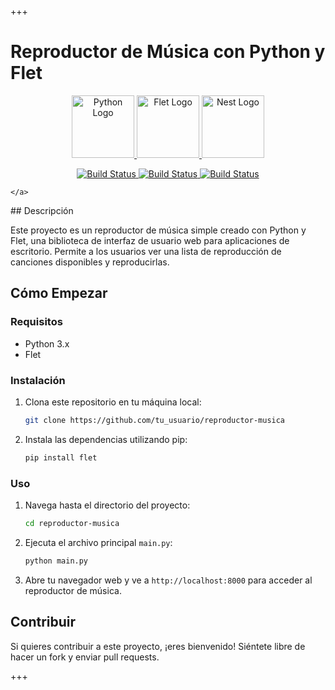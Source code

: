 +++
# Reproductor de Música con Python y Flet
<p align="center">
    <a href="https://www.python.org/">
        <img src="https://th.bing.com/th/id/OIP.EDJ9xoErBbZqK2tExVoJfAAAAA?rs=1&pid=ImgDetMain" alt="Python Logo" width="100">
    </a>
    <a href="https://flet.io/">
        <img src="https://avatars.githubusercontent.com/u/102273996?v=4" alt="Flet Logo" width="100">
    </a>
    <a href="https://nestjs.com/">
        <img src="https://d33wubrfki0l68.cloudfront.net/5f8e18034ab68e00070c7b42/square_512x512/60d7f9a6bb94de9e6b19d58b_logo%20small.png" alt="Nest Logo" width="100">
    </a>
</p>
<p align="center">
    <a href="https://travis-ci.org/joemccann/dillinger">
        <img src="https://travis-ci.org/joemccann/dillinger.svg?branch=master" alt="Build Status">
    </a>
    <a href="https://travis-ci.org/joemccann/dillinger">
        <img src="https://travis-ci.org/joemccann/dillinger.svg?branch=master" alt="Build Status">
    </a>
    <a href="https://travis-ci.org/joemccann/dillinger">
        <img src="https://travis-ci.org/joemccann/dillinger.svg?branch=master" alt="Build Status">
    </a>
    
    </a>
</p>
## Descripción

Este proyecto es un reproductor de música simple creado con Python y Flet, una biblioteca de interfaz de usuario web para aplicaciones de escritorio. Permite a los usuarios ver una lista de reproducción de canciones disponibles y reproducirlas.

## Cómo Empezar

### Requisitos

- Python 3.x
- Flet

### Instalación

1. Clona este repositorio en tu máquina local:

   ```bash
   git clone https://github.com/tu_usuario/reproductor-musica
   ```

2. Instala las dependencias utilizando pip:

   ```bash
   pip install flet
   ```

### Uso

1. Navega hasta el directorio del proyecto:

   ```bash
   cd reproductor-musica
   ```

2. Ejecuta el archivo principal `main.py`:

   ```bash
   python main.py
   ```

3. Abre tu navegador web y ve a `http://localhost:8000` para acceder al reproductor de música.

## Contribuir

Si quieres contribuir a este proyecto, ¡eres bienvenido! Siéntete libre de hacer un fork y enviar pull requests.




+++